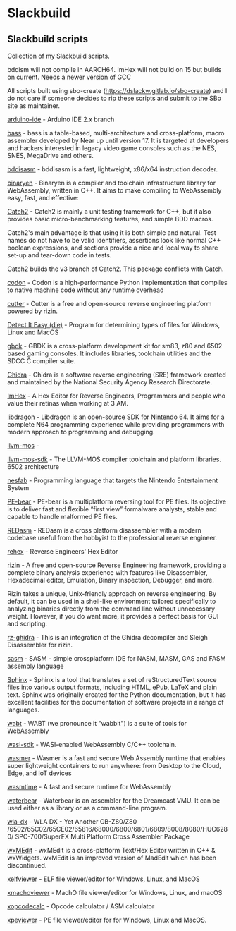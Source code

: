 # Slackbuild
## Slackbuild scripts

Collection of my Slackbuild scripts.

bddism will not compile in AARCH64. ImHex will not build on 15 but builds on current. Needs a newer version of GCC

All scripts built using sbo-create (https://dslackw.gitlab.io/sbo-create) and I do not care if
someone decides to rip these scripts and submit to the SBo site as maintainer.

[arduino-ide](https://github.com/kermitdafrog8/Slackbuild/tree/main/Development/arduino-ide) - 
Arduino IDE 2.x branch<br>

[bass](https://github.com/kermitdafrog8/Slackbuild/tree/main/Development/bass) - 
bass is a table-based, multi-architecture and cross-platform, macro assembler developed by Near up until version 17.
It is targeted at developers and hackers interested in legacy video game consoles such as the NES, SNES, MegaDrive and others.<br>

[bddisasm](https://github.com/kermitdafrog8/Slackbuild/tree/main/Development/bddisasm) - 
bddisasm is a fast, lightweight, x86/x64 instruction decoder.<br>

[binaryen](https://github.com/kermitdafrog8/Slackbuild/tree/main/Development/binaryen) - 
Binaryen is a compiler and toolchain infrastructure library for
WebAssembly, written in C++. It aims to make compiling to WebAssembly
easy, fast, and effective: <br>

[Catch2](https://github.com/kermitdafrog8/Slackbuild/tree/main/Development/Catch2) - 
Catch2 is mainly a unit testing framework for C++, but it also
provides basic micro-benchmarking features, and simple BDD macros.

Catch2's main advantage is that using it is both simple and natural.
Test names do not have to be valid identifiers, assertions look like
normal C++ boolean expressions, and sections provide a nice and local
way to share set-up and tear-down code in tests.

Catch2 builds the v3 branch of Catch2.
This package conflicts with Catch.<br>

[codon](https://github.com/kermitdafrog8/Slackbuild/tree/main/Development/codon) - 
Codon is a high-performance Python implementation that compiles to
native machine code without any runtime overhead<br>

[cutter](https://github.com/kermitdafrog8/Slackbuild/tree/main/Development/cutter) - 
Cutter is a free and open-source reverse engineering platform powered by
rizin.<br>

[Detect It Easy (die)](https://github.com/kermitdafrog8/Slackbuild/tree/main/Development/die) -
Program for determining types of files for Windows, Linux and MacOS<br>

[gbdk](https://github.com/kermitdafrog8/Slackbuild/tree/main/Development/gbdk) - 
GBDK is a cross-platform development kit for sm83, z80 and 6502
based gaming consoles. It includes libraries, toolchain utilities
and the SDCC C compiler suite.<br>

[Ghidra](https://github.com/kermitdafrog8/Slackbuild/tree/main/Development/Ghidra) - 
Ghidra is a software reverse engineering (SRE) framework created and
maintained by the National Security Agency Research Directorate.<br>

[ImHex](https://github.com/kermitdafrog8/Slackbuild/tree/main/Development/ImHex) - 
A Hex Editor for Reverse Engineers, Programmers and people who value their
retinas when working at 3 AM.<br>

[libdragon](https://github.com/kermitdafrog8/Slackbuild/tree/main/Development/libdragon) - 
Libdragon is an open-source SDK for Nintendo 64. It aims for a complete N64 programming experience 
while providing programmers with modern approach to programming and debugging.<br>

[llvm-mos](https://github.com/kermitdafrog8/Slackbuild/tree/main/Development/llvm-mos) - 


[llvm-mos-sdk](https://github.com/kermitdafrog8/Slackbuild/tree/main/Development/llvm-mos-sdk) - 
The LLVM-MOS compiler toolchain and platform libraries. 6502 architecture<br>

[nesfab](https://github.com/kermitdafrog8/Slackbuild/tree/main/Development/nesfab) - 
Programming language that targets the Nintendo Entertainment System<br>

[PE-bear](https://github.com/kermitdafrog8/Slackbuild/tree/main/Development/PE-bear) - 
PE-bear is a multiplatform reversing tool for PE files. Its objective
is to deliver fast and flexible “first view” formalware analysts,
stable and capable to handle malformed PE files.<br>

[REDasm](https://github.com/kermitdafrog8/Slackbuild/tree/main/Development/REDasm) - 
REDasm is a cross platform disassembler with a modern codebase useful 
from the hobbyist to the professional reverse engineer.<br>

[rehex](https://github.com/kermitdafrog8/Slackbuild/tree/main/Development/rehex) -
Reverse Engineers' Hex Editor<br>

[rizin](https://github.com/kermitdafrog8/Slackbuild/tree/main/Development/rizin) - 
A free and open-source Reverse Engineering framework, providing a
complete binary analysis experience with features like Disassembler,
Hexadecimal editor, Emulation, Binary inspection, Debugger, and more.

Rizin takes a unique, Unix-friendly approach on reverse engineering. By
default, it can be used in a shell-like environment tailored
specifically to analyzing binaries directly from the command line
without unnecessary weight. However, if you do want more, it provides a
perfect basis for GUI and scripting.<br>

[rz-ghidra](https://github.com/kermitdafrog8/Slackbuild/tree/main/Development/rz-ghidra) - 
This is an integration of the Ghidra decompiler and Sleigh
Disassembler for rizin.<br>

[sasm](https://github.com/kermitdafrog8/Slackbuild/tree/main/Development/sasm) - 
SASM - simple crossplatform IDE for NASM, MASM, GAS and FASM assembly
language<br>

[Sphinx](https://github.com/kermitdafrog8/Slackbuild/tree/main/Development/Sphinx) - 
Sphinx is a tool that translates a set of reStructuredText
source files into various output formats, including HTML, ePub,
LaTeX and plain text. Sphinx was originally created for the Python
documentation, but it has excellent facilities for the documentation
of software projects in a range of languages.<br>

[wabt](https://github.com/kermitdafrog8/Slackbuild/tree/main/Development/wabt) - 
WABT (we pronounce it "wabbit") is a suite of tools for WebAssembly<br>

[wasi-sdk](https://github.com/kermitdafrog8/Slackbuild/tree/main/Development/wasi-sdk) - 
WASI-enabled WebAssembly C/C++ toolchain.

[wasmer](https://github.com/kermitdafrog8/Slackbuild/tree/main/Development/wasmer) - 
Wasmer is a fast and secure Web Assembly runtime that enables super lightweight containers to run
anywhere: from Desktop to the Cloud, Edge, and IoT devices<br>

[wasmtime](https://github.com/kermitdafrog8/Slackbuild/tree/main/Development/wasmtime) - 
A fast and secure runtime for WebAssembly<br>

[waterbear](https://github.com/kermitdafrog8/Slackbuild/tree/main/Development/waterbear) - 
Waterbear is an assembler for the Dreamcast VMU. It can be used either as a library or as a command-line program.<br>

[wla-dx](https://github.com/kermitdafrog8/Slackbuild/tree/main/Development/wla-dx) - 
WLA DX - Yet Another GB-Z80/Z80 /6502/65C02/65CE02/65816/68000/6800/6801/6809/8008/8080/HUC6280/
SPC-700/SuperFX Multi Platform Cross Assembler Package<br>

[wxMEdit](https://github.com/kermitdafrog8/Slackbuild/tree/main/Development/wxMEdit) - 
wxMEdit is a cross-platform Text/Hex Editor written in C++ & wxWidgets.
wxMEdit is an improved version of MadEdit which has been discontinued.<br>

[xelfviewer](https://github.com/kermitdafrog8/Slackbuild/tree/main/Development/xelfviewer) - 
ELF file viewer/editor for Windows, Linux, and MacOS<br>

[xmachoviewer](https://github.com/kermitdafrog8/Slackbuild/tree/main/Development/xmachoviewer) - 
MachO file viewer/editor for Windows, Linux, and macOS<br>

[xopcodecalc](https://github.com/kermitdafrog8/Slackbuild/tree/main/Development/xopcodecalc) - 
Opcode calculator / ASM calculator<br>

[xpeviewer](https://github.com/kermitdafrog8/Slackbuild/tree/main/Development/xpeviewer) - 
PE file viewer/editor for for Windows, Linux and MacOS.<br>
